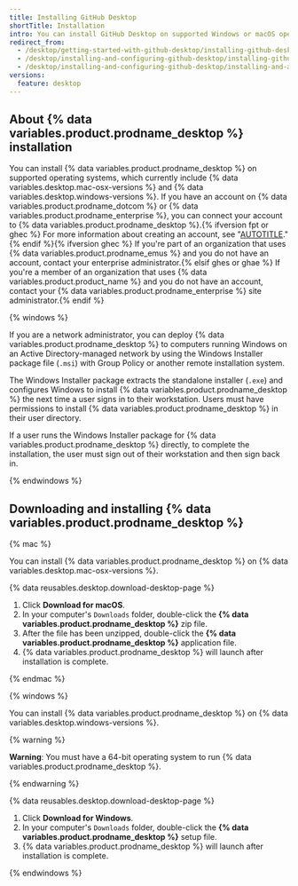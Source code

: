 ```yaml
---
title: Installing GitHub Desktop
shortTitle: Installation
intro: You can install GitHub Desktop on supported Windows or macOS operating systems.
redirect_from:
  - /desktop/getting-started-with-github-desktop/installing-github-desktop
  - /desktop/installing-and-configuring-github-desktop/installing-github-desktop
  - /desktop/installing-and-configuring-github-desktop/installing-and-authenticating-to-github-desktop/installing-github-desktop
versions:
  feature: desktop
---
```

## About {% data variables.product.prodname_desktop %} installation

You can install {% data variables.product.prodname_desktop %} on supported operating systems, which currently include {% data variables.desktop.mac-osx-versions %} and {% data variables.desktop.windows-versions %}. If you have an account on {% data variables.product.prodname_dotcom %} or {% data variables.product.prodname_enterprise %}, you can connect your account to {% data variables.product.prodname_desktop %}.{% ifversion fpt or ghec %} For more information about creating an account, see "[AUTOTITLE](/get-started/quickstart/creating-an-account-on-github)."{% endif %}{% ifversion ghec %} If you're part of an organization that uses {% data variables.product.prodname_emus %} and you do not have an account, contact your enterprise administrator.{% elsif ghes or ghae %} If you're a member of an organization that uses {% data variables.product.product_name %} and you do not have an account, contact your {% data variables.product.prodname_enterprise %} site administrator.{% endif %}

{% windows %}

If you are a network administrator, you can deploy {% data variables.product.prodname_desktop %} to computers running Windows on an Active Directory-managed network by using the Windows Installer package file (`.msi`) with Group Policy or another remote installation system.

The Windows Installer package extracts the standalone installer (`.exe`) and configures Windows to install {% data variables.product.prodname_desktop %} the next time a user signs in to their workstation. Users must have permissions to install {% data variables.product.prodname_desktop %} in their user directory.

If a user runs the Windows Installer package for {% data variables.product.prodname_desktop %} directly, to complete the installation, the user must sign out of their workstation and then sign back in.

{% endwindows %}

## Downloading and installing {% data variables.product.prodname_desktop %}

{% mac %}

You can install {% data variables.product.prodname_desktop %} on {% data variables.desktop.mac-osx-versions %}.

{% data reusables.desktop.download-desktop-page %}
1. Click **Download for macOS**.
1. In your computer's `Downloads` folder, double-click the **{% data variables.product.prodname_desktop %}** zip file.
1. After the file has been unzipped, double-click the **{% data variables.product.prodname_desktop %}** application file.
1. {% data variables.product.prodname_desktop %} will launch after installation is complete.

{% endmac %}

{% windows %}

You can install {% data variables.product.prodname_desktop %} on {% data variables.desktop.windows-versions %}.

{% warning %}

**Warning**: You must have a 64-bit operating system to run {% data variables.product.prodname_desktop %}.

{% endwarning %}

{% data reusables.desktop.download-desktop-page %}
1. Click **Download for Windows**.
1. In your computer's `Downloads` folder, double-click the **{% data variables.product.prodname_desktop %}** setup file.
1. {% data variables.product.prodname_desktop %} will launch after installation is complete.

{% endwindows %}
